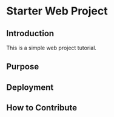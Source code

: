 # Starter Web Project

## Introduction

This is a simple web project tutorial.

## Purpose

## Deployment

## How to Contribute
